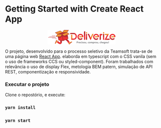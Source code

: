 # Getting Started with Create React App
<div style="display: flex; justify-content: center;">
  <img src="public/Logo.png" />
</div>

O projeto, desenvolvido para o processo seletivo da Teamsoft trata-se de uma página web [React App](https://github.com/facebook/create-react-app). elaborda em typescript com o CSS vanila (sem o uso de frameworks CCS ou styled-component). Foram trabalhados com relevância o uso de display Flex, metologia BEM patern, simulação de API REST, componentização e responsividade.

### Executar o projeto

Clone o repostório, e execute:
### `yarn install`
### `yarn start`
